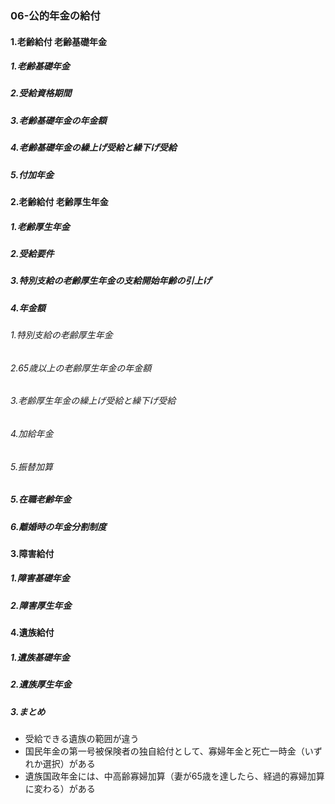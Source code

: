 ### 06-公的年金の給付
#### 1.老齢給付 老齢基礎年金
##### 1.老齢基礎年金
##### 2.受給資格期間
##### 3.老齢基礎年金の年金額
##### 4.老齢基礎年金の繰上げ受給と繰下げ受給
##### 5.付加年金
#### 2.老齢給付 老齢厚生年金
##### 1.老齢厚生年金
##### 2.受給要件
##### 3.特別支給の老齢厚生年金の支給開始年齢の引上げ
##### 4.年金額
###### 1.特別支給の老齢厚生年金
###### 2.65歳以上の老齢厚生年金の年金額
###### 3.老齢厚生年金の繰上げ受給と繰下げ受給
###### 4.加給年金
###### 5.振替加算
##### 5.在職老齢年金
##### 6.離婚時の年金分割制度
#### 3.障害給付
##### 1.障害基礎年金
##### 2.障害厚生年金
#### 4.遺族給付
##### 1.遺族基礎年金
##### 2.遺族厚生年金
##### 3.まとめ
  - 受給できる遺族の範囲が違う
  - 国民年金の第一号被保険者の独自給付として、寡婦年金と死亡一時金（いずれか選択）がある
  - 遺族国政年金には、中高齢寡婦加算（妻が65歳を達したら、経過的寡婦加算に変わる）がある
